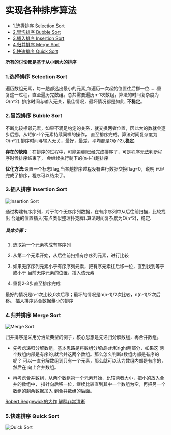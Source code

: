 # 实现各种排序算法
* [1.选择排序 Selection Sort](#1选择排序-selection-sort)
* [2.冒泡排序 Bubble Sort](#2冒泡排序-bubble-sort)
* [3.插入排序 Insertion Sort](#3插入排序-insertion-sort)
* [4.归并排序 Merge Sort](#4归并排序-merge-sort)
* [5.快速排序 Quick Sort](#5快速排序-quick-sort)



**所有的讨论都是基于从小到大的排序**

### 1.选择排序 Selection Sort

遍历数组元素，每一趟都选出最小的元素,每遍历一次起始位置往后挪一位……重复这一过程，直至遍历完数组。总共需要遍历n-1次数组，算法的时间复杂度为O(n^2).
排序时间与输入无关，最佳情况，最坏情况都是如此, **不稳定**。

### 2.冒泡排序 Bubble Sort

不断比较相邻元素，如果不满足约定的关系，就交换两者位置，因此大的数就会逐步后挪。从1到n-1个元素持续同样的操作，
直至排序完成。算法时间复杂度为O(n^2),排序时间与输入无关，最好，最差，平均都是O(n^2),**稳定**.

**存在的缺陷**：在排序的过程中，可能第i趟已经完成排序了，可是程序无法判断程序时候排序结束了，
会继续执行剩下的(n-i-1)趟排序

**优化方法**:设置一个标志flag,当某趟排序过程没有进行数据交换flag=0，说明
已经完成了排序，程序可以结束了。


### 3.插入排序 Insertion Sort

![Insertion Sort](https://github.com/JHWen/SortingAlogrithm/blob/master/images/Insertion-sort-example-300px.gif)

通过构建有序序列，对于每个无序序列数据，在有序序列中从后往前扫描，比较找出
合适的位置插入(有点类似整理扑克牌).算法时间复杂度为O(n^2)，稳定.

##### 具体步骤：
1. 选取第一个元素构成有序序列
2. 从第二个元素开始，从后往前扫描有序序列元素，进行比较
3. 如果无序序列元素小于有序序列元素，把有序元素往后移一位，直到找到等于或小于
当前无序元素的位置，插入该元素

4. 重复2-3步直至排序完成

最好的情况是n-1次比较,0次后移；最坏的情况是n(n-1)/2次比较，n(n-1)/2次后移。
插入排序适合数据量小的排序

### 4.归并排序 Merge Sort
![Merge Sort](https://github.com/JHWen/SortingAlogrithm/blob/master/images/Merge-sort-example-300px.gif)

归并排序是采用分治法典型的例子，核心思想是先递归分解数组，再合并数组。

- 先考虑递归分解数组，基本思路是将数组分解成left和right两部分，如果这
两个数组内部是有序的,就合并这两个数组。那么怎么判断s数组内部是有序的呢？
可以一直分解数组到只有一个元素，那么就可以认为数组内部是有序的，然后在
向上合并数组。

- 再考虑合并数组，从两个数组第一个元素开始，比较两者大小，把小的放入合并的数组中，
指针向后移一位，继续比较直到其中一个数组为空，再把另一个数组的剩余数据加入
到合并数组的后面。

[ Robert Sedgewick的大作,解释非常清晰](http://algs4.cs.princeton.edu/22mergesort/)

### 5.快速排序 Quick Sort
![Quick Sort](https://github.com/JHWen/SortingAlogrithm/blob/master/images/Quicksort-example.gif)




